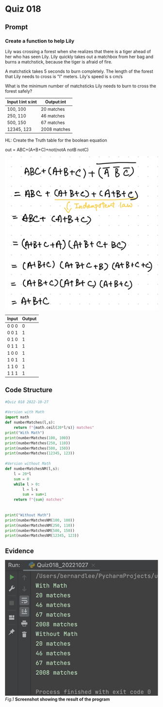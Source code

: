 # Quiz 018

## Prompt
### Create a function to help Lily

Lily was crossing a forest when she realizes that there is a tiger ahead of her who has seen Lily.
Lily quickly takes out a matchbox from her bag and burns a matchstick, because the tiger is afraid of fire.

A matchstick takes 5 seconds to burn completely.  The length of the forest that Lily needs to cross is "l" meters. Lily's speed is s cm/s

What is the minimum number of matchsticks Lily needs to burn to cross the forest safely?

| Input l:int s:int | Output:int   |
|-------------------|--------------|
| 100, 100          | 20 matches   |
| 250, 110          | 46 matches   |
| 500, 150          | 67 matches   |
| 12345, 123        | 2008 matches |



HL: Create the Truth table for the boolean equation

out = ABC+(A+B+C)+not(notA notB notC)

![](Assets/Quiz018_Boolean.jpeg)

| Input | Output |
|-------|--------|
| 0 0 0 | 0      |
| 0 0 1 | 1      |
| 0 1 0 | 1      |
| 0 1 1 | 1      |
| 1 0 0 | 1      |
| 1 0 1 | 1      |
| 1 1 0 | 1      |
| 1 1 1 | 1      |


## Code Structure 
```.py
#Quiz 018 2022-10-27

#Version with Math
import math
def numberMatches(l,s):
    return f"{math.ceil(20*l/s)} matches"
print("With Math")
print(numberMatches(100, 100))
print(numberMatches(250, 110))
print(numberMatches(500, 150))
print(numberMatches(12345, 123))

#Version without Math
def numberMatchesNM(l,s):
    l = 20*l
    sum = 0
    while l > 0:
        l = l-s
        sum = sum+1
    return f"{sum} matches"


print("Without Math")
print(numberMatchesNM(100, 100))
print(numberMatchesNM(250, 110))
print(numberMatchesNM(500, 150))
print(numberMatchesNM(12345, 123))
```

## Evidence
![](/Assets/Quiz018_Evidence.jpg)
*Fig.1* **Screenshot showing the result of the program**